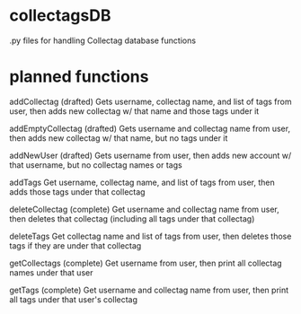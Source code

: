 # collectagsDB
.py files for handling Collectag database functions

# planned functions
addCollectag (drafted)
Gets username, collectag name, and list of tags from user, then adds new collectag w/ that name and those tags under it

addEmptyCollectag (drafted)
Gets username and collectag name from user, then adds new collectag w/ that name, but no tags under it

addNewUser (drafted)
Gets username from user, then adds new account w/ that username, but no collectag names or tags

addTags
Get username, collectag name, and list of tags from user, then adds those tags under that collectag

deleteCollectag (complete)
Get username and collectag name from user, then deletes that collectag (including all tags under that collectag)

deleteTags
Get collectag name and list of tags from user, then deletes those tags if they are under that collectag

getCollectags (complete)
Get username from user, then print all collectag names under that user

getTags (complete)
Get username and collectag name from user, then print all tags under that user's collectag
